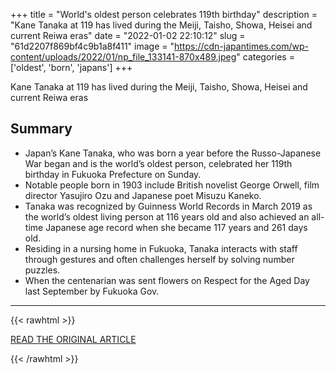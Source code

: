 +++
title = "World's oldest person celebrates 119th birthday"
description = "Kane Tanaka at 119 has lived during the Meiji, Taisho, Showa, Heisei and current Reiwa eras"
date = "2022-01-02 22:10:12"
slug = "61d2207f869bf4c9b1a8f411"
image = "https://cdn-japantimes.com/wp-content/uploads/2022/01/np_file_133141-870x489.jpeg"
categories = ['oldest', 'born', 'japans']
+++

Kane Tanaka at 119 has lived during the Meiji, Taisho, Showa, Heisei and current Reiwa eras

## Summary

- Japan’s Kane Tanaka, who was born a year before the Russo-Japanese War began and is the world’s oldest person, celebrated her 119th birthday in Fukuoka Prefecture on Sunday.
- Notable people born in 1903 include British novelist George Orwell, film director Yasujiro Ozu and Japanese poet Misuzu Kaneko.
- Tanaka was recognized by Guinness World Records in March 2019 as the world’s oldest living person at 116 years old and also achieved an all-time Japanese age record when she became 117 years and 261 days old.
- Residing in a nursing home in Fukuoka, Tanaka interacts with staff through gestures and often challenges herself by solving number puzzles.
- When the centenarian was sent flowers on Respect for the Aged Day last September by Fukuoka Gov.

---

{{< rawhtml >}}
  <p class="article-category">
    <a target="_blank" href="https://www.japantimes.co.jp/news/2022/01/02/national/japanese-worlds-oldest-person/">READ THE ORIGINAL ARTICLE</a>
  </p>
{{< /rawhtml >}}
